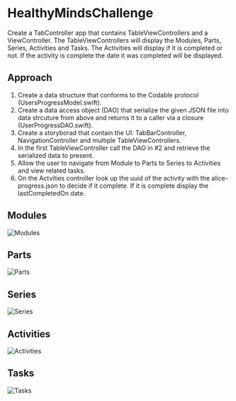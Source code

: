# HealthyMindsChallenge
Create a TabController app that contains TableViewControllers and a ViewController. The TableViewControllers will display the Modules, Parts, Series, Activities and Tasks. The Activities will display if it is completed or not. If the activity is complete the date it was completed will be displayed.  

## Approach  
1. Create a data structure that conforms to the Codable protocol (UsersProgressModel.swift).
2. Create a data access object (DAO) that serialize the given JSON file into data strcuture from above and returns it to a caller via a closure (UserProgressDAO.swift).
3. Create a storyborad that contain the UI: TabBarController, NavigationController and multiple TableViewControllers.
4. In the first TableViewController call the DAO in #2 and retrieve the serialized data to present.
5. Allow the user to navigate from Module to Parts to Series to Activities and view related tasks.
6. On the Actvities controller look up the uuid of the activity with the alice-progress.json to decide if it complete. If it is complete display the lastCompletedOn date.

## Modules
![Modules](https://github.com/calkinsc3/HealthyMindsChallenge/blob/master/HealthyMindsChallenge/HealthyMindsChallenge/Modules.png)

## Parts
![Parts](https://github.com/calkinsc3/HealthyMindsChallenge/blob/master/HealthyMindsChallenge/HealthyMindsChallenge/Parts.png)

## Series
![Series](https://github.com/calkinsc3/HealthyMindsChallenge/blob/master/HealthyMindsChallenge/HealthyMindsChallenge/Series.png)

## Activities
![Activities](https://github.com/calkinsc3/HealthyMindsChallenge/blob/master/HealthyMindsChallenge/HealthyMindsChallenge/Activities.png)

## Tasks
![Tasks](https://github.com/calkinsc3/HealthyMindsChallenge/blob/master/HealthyMindsChallenge/HealthyMindsChallenge/Tasks.png)
